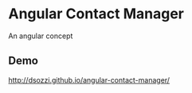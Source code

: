 Angular Contact Manager
========================

An angular concept

## Demo
http://dsozzi.github.io/angular-contact-manager/
